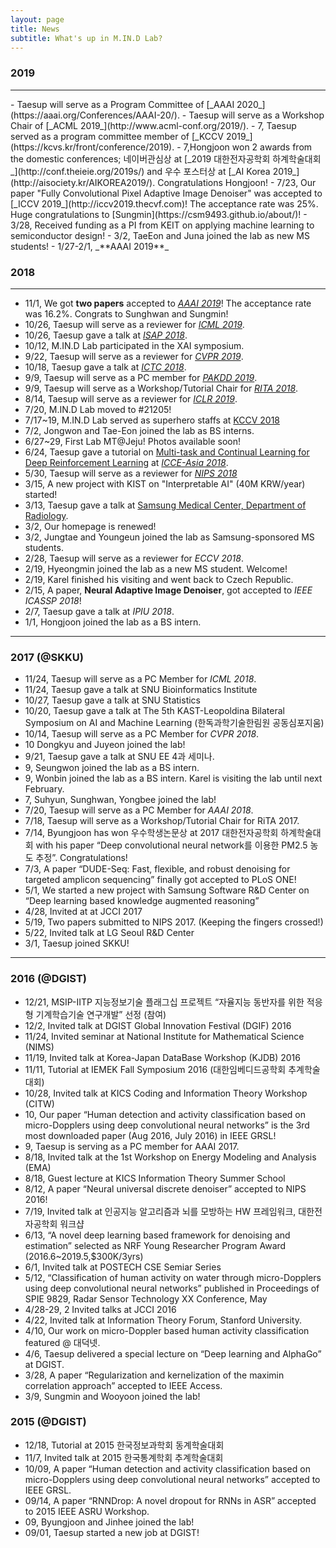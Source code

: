 ```yaml
---
layout: page
title: News
subtitle: What's up in M.IN.D Lab?
---
```


### 2019
<hr>
- Taesup will serve as a Program Committee of [_AAAI 2020_](https://aaai.org/Conferences/AAAI-20/).
- Taesup will serve as a Workshop Chair of [_ACML 2019_](http://www.acml-conf.org/2019/).
- 7, Taesup served as a program committee member of [_KCCV 2019_](https://kcvs.kr/front/conference/2019).
- 7,Hongjoon won 2 awards from the domestic conferences; 네이버관심상 at [_2019 대한전자공학회 하계학술대회_](http://conf.theieie.org/2019s/) and 우수 포스터상 at [_AI Korea 2019_](http://aisociety.kr/AIKOREA2019/). Congratulations Hongjoon!
- 7/23, Our paper "Fully Convolutional Pixel Adaptive Image Denoiser" was accepted to [_ICCV 2019_](http://iccv2019.thecvf.com)! The acceptance rate was 25%. Huge congratulations to [Sungmin](https://csm9493.github.io/about/)!
- 3/28, Received funding as a PI from KEIT on applying machine learning to semiconductor design!
- 3/2, TaeEon and Juna joined the lab as new MS students!
- 1/27-2/1, _**AAAI 2019**_


### 2018 
<hr>

- 11/1, We got **two papers** accepted to [_AAAI 2019_](https://aaai.org/Conferences/AAAI-19/)! The acceptance rate was 16.2%. Congrats to Sunghwan and Sungmin!
- 10/26, Taesup will serve as a reviewer for [_ICML 2019_](http://icml.cc).
- 10/26, Taesup gave a talk at [_ISAP 2018_](http://isap2018.org/).
- 10/12, M.IN.D Lab participated in the XAI symposium. 
- 9/22, Taesup will serve as a reviewer for [_CVPR 2019_](http://cvpr2019.thecvf.com/).
- 10/18, Taesup gave a talk at [_ICTC 2018_](http://ictc.org).
- 9/9, Taesup will serve as a PC member for [_PAKDD 2019_](http://www.pakdd2019.org).
- 9/9, Taesup will serve as a Workshop/Tutorial Chair for [_RITA 2018_](http://2018/icrita.org).
- 8/14, Taesup will serve as a reviewer for [_ICLR 2019_](http://iclr.cc).
- 7/20, M.IN.D Lab moved to \#21205!
- 7/17~19, M.IN.D Lab served as superhero staffs at [KCCV 2018](https://kcvs.kr/front/conference/2018#conference-tap-02)
- 7/2, Jongwon and Tae-Eon joined the lab as BS interns. 
- 6/27~29, First Lab MT@Jeju! Photos available soon!
- 6/24, Taesup gave a tutorial on [Multi-task and Continual Learning for Deep Reinforcement Learning](http://115.145.155.74/files/Talks/MTC_RL.pdf) at [_ICCE-Asia 2018_](http://www.icce-asia2018.org/).
- 5/30, Taesup will serve as a reviewer for [_NIPS 2018_](http://nips.cc)
- 3/15, A new project with KIST on "Interpretable AI" (40M KRW/year) started!
- 3/13, Taesup gave a talk at [Samsung Medical Center, Department of Radiology](http://radiology.samsunghospital.com/).
- 3/2, Our homepage is renewed!
- 3/2, Jungtae and Youngeun joined the lab as Samsung-sponsored MS students.
- 2/28, Taesup will serve as a reviewer for _ECCV 2018_.
- 2/19, Hyeongmin joined the lab as a new MS student. Welcome!
- 2/19, Karel finished his visiting and went back to Czech Republic. 
- 2/15, A paper, **Neural Adaptive Image Denoiser**, got accepted to _IEEE ICASSP 2018_!
- 2/7, Taesup gave a talk at _IPIU 2018_. 
- 1/1, Hongjoon joined the lab as a BS intern. 
<hr>

### 2017 (@SKKU)

- 11/24, Taesup will serve as a PC Member for _ICML 2018_.
- 11/24, Taesup gave a talk at SNU Bioinformatics Institute
- 10/27, Taesup gave a talk at SNU Statistics
- 10/20, Taesup gave a talk at The 5th KAST-Leopoldina Bilateral Symposium on AI and Machine Learning (한독과학기술한림원 공동심포지움)
- 10/14, Taesup will serve as a PC Member for _CVPR 2018_.
- 10 Dongkyu and Juyeon joined the lab!
- 9/21, Taesup gave a talk at SNU EE 4과 세미나.
- 9, Seungwon joined the lab as a BS intern.
- 9, Wonbin joined the lab as a BS intern. Karel is visiting the lab until next February.
- 7, Suhyun, Sunghwan, Yongbee joined the lab!
- 7/20, Taesup will serve as a PC Member for _AAAI 2018_.
- 7/18, Taesup will serve as a Workshop/Tutorial Chair for RiTA 2017.
- 7/14, Byungjoon has won 우수학생논문상 at 2017 대한전자공학회 하계학술대회 with his paper “Deep convolutional neural network를 이용한 PM2.5 농도 추정”. Congratulations!
- 7/3, A paper “DUDE-Seq: Fast, flexible, and robust denoising for targeted amplicon sequencing” finally got accepted to PLoS ONE!
- 5/1, We started a new project with Samsung Software R&D Center on “Deep learning based knowledge augmented reasoning”
- 4/28, Invited at at JCCI 2017
- 5/19, Two papers submitted to NIPS 2017. (Keeping the fingers crossed!)
- 5/22, Invited talk at LG Seoul R&D Center
- 3/1, Taesup joined SKKU!

<hr>

### 2016 (@DGIST)

- 12/21, MSIP-IITP 지능정보기술 플래그십 프로젝트 “자율지능 동반자를 위한 적응형 기계학습기술 연구개발” 선정 (참여)
- 12/2, Invited talk at DGIST Global Innovation Festival (DGIF) 2016
- 11/24, Invited seminar at National Institute for Mathematical Science (NIMS)
- 11/19, Invited talk at Korea-Japan DataBase Workshop (KJDB) 2016
- 11/11, Tutorial at IEMEK Fall Symposium 2016 (대한임베디드공학회 추계학술대회)
- 10/28, Invited talk at KICS Coding and Information Theory Workshop (CITW)
- 10, Our paper “Human detection and activity classification based on micro-Dopplers using deep convolutional neural networks” is the 3rd most downloaded paper (Aug 2016, July 2016) in IEEE GRSL!
- 9, Taesup is serving as a PC member for AAAI 2017.
- 8/18, Invited talk at the 1st Workshop on Energy Modeling and Analysis (EMA)
- 8/18, Guest lecture at KICS Information Theory Summer School
- 8/12, A paper “Neural universal discrete denoiser” accepted to NIPS 2016!
- 7/19, Invited talk at 인공지능 알고리즘과 뇌를 모방하는 HW 프레임워크, 대한전자공학회 워크샵
- 6/13, “A novel deep learning based framework for denoising and estimation” selected as NRF Young Researcher Program Award (2016.6~2019.5,$300K/3yrs)
- 6/1, Invited talk at POSTECH CSE Semiar Series
- 5/12, “Classification of human activity on water through micro-Dopplers using deep convolutional neural networks” published in Proceedings of SPIE 9829, Radar Sensor Technology XX Conference, May 
- 4/28-29, 2 Invited talks at JCCI 2016
- 4/22, Invited talk at Information Theory Forum, Stanford University.
- 4/10, Our work on micro-Doppler based human activity classification featured @ 대덕넷.
- 4/6, Taesup delivered a special lecture on “Deep learning and AlphaGo” at DGIST.
- 3/28, A paper “Regularization and kernelization of the maximin correlation approach” accepted to IEEE Access.
- 3/9, Sungmin and Wooyoon joined the lab!

### 2015 (@DGIST)
- 12/18, Tutorial at 2015 한국정보과학회 동계학술대회
- 11/7, Invited talk at 2015 한국통계학회 추계학술대회
- 10/09, A paper “Human detection and activity classification based on micro-Dopplers using deep convolutional neural networks” accepted to IEEE GRSL.
- 09/14, A paper “RNNDrop: A novel dropout for RNNs in ASR” accepted to 2015 IEEE ASRU Workshop.
- 09, Byungjoon and Jinhee joined the lab!
- 09/01, Taesup started a new job at DGIST!

